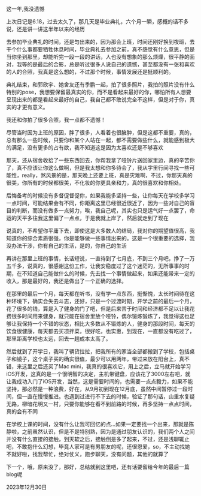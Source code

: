 这一年,我没遗憾



<p>上次日记是6.18，过去太久了，那几天是毕业典礼，六个月一瞬，感概的话不多说，还是讲一讲这半年以来的经历</p>
<p>去参加毕业典礼的时间，还是匀出来的，因为那会上班，时间还刚好换到夜班，去干个什么事都要牺牲休息时间，毕业典礼去参加之前，真不感觉有什么意思，但是当你坐到那里，却能听完一段一段的讲话，人也没有想象的那么烦燥，很平静的面对，我等的是最后的合影，总是听过很多人说自己的遗憾，甚至都没有一张和喜欢的人的合照，我真是这么想的，不过那个时候，事情发展还是挺顺利的。</p>
<p>典礼结束，和郭欣宇、她舍友还有季鹏一起，拍了很多照片，我拍的照片没有什么特别的pose，我想要保留最真实的你，而不是看起来最好的你，哪怕所有人想要呈现出来的都是看起来最好的自己，我自己都不敢说完全不这样，但是对于你，真实的才更有意义。</p>
<p>我还和你拍了很多合照，我一点都不遗憾！</p>
<p>尽管当时因为上班的原因，胖了很多，人看着也很臃肿，但是这都不重要，真的，总有那么一些时候，只要你和某个人站在一起，都不需要做些什么，就能感到极大的满足，没有更多的占有欲，我不知道这是因为太喜欢还是不够喜欢</p>
<p>那天，还从宿舍收拾了一些东西回去，你帮我拿了哑铃片送回家里边，真的辛苦你了，真不应该让你这么做啊，但是我太想和你多待会了，我从字里行间寻找一些可能性，really，煞风景的是，那天晚上还要上班，真是灾难啊，不过，你那天真的很美，你所有的时候都很美，不化妆的你更具亲和力，真的很喜欢和你相处。</p>
<p>后悔备考的时候没有多督促督促你，如果我能多坚持一些，让你每天在学校多学习一点时间，可能结果会有不同，你距离这里已经很近很近了，因为一些对自己的盲目的判断，而没有做多一点努力，唉，我自己呢，其实也只是运气好一点罢了，命运的天平多往我这里偏了一点点，于是我就上岸了，然后就走到了现在</p>
<p>说真的，不希望你平庸下去，即使这是大多数人的结局，我对你的期望值很高，我知道你的综合素质很强，你是能够做一些事情出来的。这是一个很重要的选择，我没办法干涉，你有自己的生活，是的，你自己的生活</p>
<p>再讲在那里上班的事情，长话短说，一直待到了七月底，不到三个月吧，挣了一万五千多，说真的，很感谢这份工作，让我安稳度过了这个迷茫的，无所事事的时期，在不知道自己能做什么的时候，先去找一个事情做起来，如果还能带来一定的收入，那是最好的，我还是做出了一个正确的选择。</p>
<p>在那里的最后一个月，每天都在听书，没有学一点东西，挺惭愧，太长时间待在这种环境下，确实会失去斗志，还好，只是一个过渡时期，开学之前的最后一个月，花了很多的钱，算是入了健身的门了吧，但是后来苦于时间和经济都不足以让我花费很多时间用来健身，就只能在宿舍里放个哑铃，偶尔锻炼锻炼了，我觉得这也足够让我保持一个不错的状态，相比大多数从不锻炼的人，健身的那段时间，每天的饮食很健康，每天都去买凉拌菜，很好吃，也实惠，到现在，一直都没有吃过了，那里距离学校也太远，回去一趟成本太高了。</p>
<p>然后就到了开学日，我叫了辆货拉拉，把我所有的家当全部都搬到了学校，包括桌子和镜子，这个桌子买的确实很值，最少可以用两年，带过来放在阳台上，真不错，来这里之后还买了Mac mini，我真的很喜欢它，用上之后，立马就开始学习iOS开发，这真的是一个很明智的决定，主机带键盘，应该花了3000左右吧，就让我成功入门了iOS开发，当然，这是需要时间的，也需要一点点毅力，如果不能坚持，那必然是一种浪费，好在，从9月初到现在12月底，虽然中间暂停过一段时间，但一直在慢慢推进。也遇到过进行不下去的时候，验证了那句话，山重水复疑无路，柳暗花明又一村，只要你能够在看不到前路的时候，再多坚持一点点时间，真的会有不同</p>
<p>在学校上课的时间，没有什么让我可回忆的点...如果一定要找一个出来，那就是陈静啦，之前虽然认识，但是不是特别熟，因为是通过朋友认识的，我们两个人之间并没有什么直接的接触，到天软之后，接触倒是多了起来，不过，还是浅聊辄止吧，不敢抱什么幻想，毕竟人家可是有男朋友的呢，还很恩爱，so，不主动找她不就好啦，找我帮忙，绝对仗义，跑步聊天，没有问题，其他的就算了</p>
<p>下一个，哦，原来没了，那好，总结就到这里吧，还有话要留给今年的最后一篇blog呢</p>



2023年12月30日
